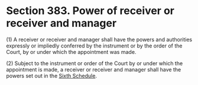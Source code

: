 # Section 383. Power of receiver or receiver and manager

\(1\) A receiver or receiver and manager shall have the powers and authorities expressly or impliedly conferred by the instrument or by the order of the Court, by or under which the appointment was made.

\(2\) Subject to the instrument or order of the Court by or under which the appointment is made, a receiver or receiver and manager shall have the powers set out in the [Sixth Schedule](../../../part-5-miscellaneous/division-4-saving-and-transitional/section-620.-repeal-and-savings/sixth-schedule.md).

